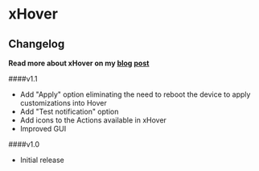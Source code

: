 xHover
================

Changelog
----

**Read more about xHover on my [blog](http://blog.shubhangrathore.com/) [post](http://blog.shubhangrathore.com/xhover/)**


####v1.1

- Add "Apply" option eliminating the need to reboot the device to apply customizations into Hover
- Add "Test notification" option
- Add icons to the Actions available in xHover
- Improved GUI


####v1.0

- Initial release
